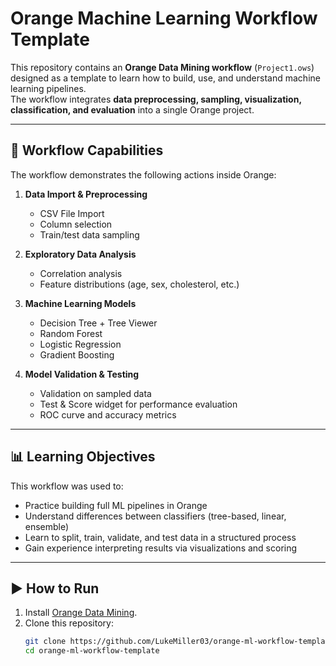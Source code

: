 # Orange Machine Learning Workflow Template

This repository contains an **Orange Data Mining workflow** (`Project1.ows`) designed as a template to learn how to build, use, and understand machine learning pipelines.  
The workflow integrates **data preprocessing, sampling, visualization, classification, and evaluation** into a single Orange project.

---

## 📌 Workflow Capabilities
The workflow demonstrates the following actions inside Orange:

1. **Data Import & Preprocessing**
   - CSV File Import  
   - Column selection  
   - Train/test data sampling  

2. **Exploratory Data Analysis**
   - Correlation analysis  
   - Feature distributions (age, sex, cholesterol, etc.)  

3. **Machine Learning Models**
   - Decision Tree + Tree Viewer  
   - Random Forest  
   - Logistic Regression  
   - Gradient Boosting  

4. **Model Validation & Testing**
   - Validation on sampled data  
   - Test & Score widget for performance evaluation  
   - ROC curve and accuracy metrics  

---

## 📊 Learning Objectives
This workflow was used to:
- Practice building full ML pipelines in Orange  
- Understand differences between classifiers (tree-based, linear, ensemble)  
- Learn to split, train, validate, and test data in a structured process  
- Gain experience interpreting results via visualizations and scoring  

---

## ▶️ How to Run
1. Install [Orange Data Mining](https://orangedatamining.com/).  
2. Clone this repository:
   ```bash
   git clone https://github.com/LukeMiller03/orange-ml-workflow-template.git
   cd orange-ml-workflow-template
